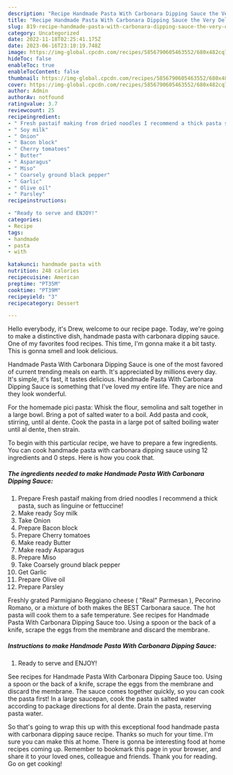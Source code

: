 ```yaml
---
description: "Recipe Handmade Pasta With Carbonara Dipping Sauce the Very Delicious}"
title: "Recipe Handmade Pasta With Carbonara Dipping Sauce the Very Delicious}"
slug: 819-recipe-handmade-pasta-with-carbonara-dipping-sauce-the-very-delicious
category: Uncategorized
date: 2022-11-18T02:25:41.175Z
date: 2023-06-16T23:10:19.748Z
image: https://img-global.cpcdn.com/recipes/5856790605463552/680x482cq70/handmade-pasta-with-carbonara-dipping-sauce-recipe-main-photo.jpg
hideToc: false
enableToc: true
enableTocContent: false
thumbnail: https://img-global.cpcdn.com/recipes/5856790605463552/680x482cq70/handmade-pasta-with-carbonara-dipping-sauce-recipe-main-photo.jpg
cover: https://img-global.cpcdn.com/recipes/5856790605463552/680x482cq70/handmade-pasta-with-carbonara-dipping-sauce-recipe-main-photo.jpg
author: Admin
authorAv: notfound
ratingvalue: 3.7
reviewcount: 25
recipeingredient:
- " Fresh pastaif making from dried noodles I recommend a thick pasta such as linguine or fettuccine"
- " Soy milk"
- " Onion"
- " Bacon block"
- " Cherry tomatoes"
- " Butter"
- " Asparagus"
- " Miso"
- " Coarsely ground black pepper"
- " Garlic"
- " Olive oil"
- " Parsley"
recipeinstructions:

- "Ready to serve and ENJOY!"
categories:
- Recipe
tags:
- handmade
- pasta
- with

katakunci: handmade pasta with 
nutrition: 248 calories
recipecuisine: American
preptime: "PT35M"
cooktime: "PT39M"
recipeyield: "3"
recipecategory: Dessert

---
```



Hello everybody, it's Drew, welcome to our recipe page. Today, we're going to make a distinctive dish, handmade pasta with carbonara dipping sauce. One of my favorites food recipes. This time, I'm gonna make it a bit tasty. This is gonna smell and look delicious.

Handmade Pasta With Carbonara Dipping Sauce is one of the most favored of current trending meals on earth. It's appreciated by millions every day. It's simple, it's fast, it tastes delicious. Handmade Pasta With Carbonara Dipping Sauce is something that I've loved my entire life. They are nice and they look wonderful.

For the homemade pici pasta: Whisk the flour, semolina and salt together in a large bowl. Bring a pot of salted water to a boil. Add pasta and cook, stirring, until al dente. Cook the pasta in a large pot of salted boiling water until al dente, then strain.


To begin with this particular recipe, we have to prepare a few ingredients. You can cook handmade pasta with carbonara dipping sauce using 12 ingredients and 0 steps. Here is how you cook that.

<!--inarticleads1-->

##### The ingredients needed to make Handmade Pasta With Carbonara Dipping Sauce:

1. Prepare  Fresh pastaif making from dried noodles I recommend a thick pasta, such as linguine or fettuccine!
1. Make ready  Soy milk
1. Take  Onion
1. Prepare  Bacon block
1. Prepare  Cherry tomatoes
1. Make ready  Butter
1. Make ready  Asparagus
1. Prepare  Miso
1. Take  Coarsely ground black pepper
1. Get  Garlic
1. Prepare  Olive oil
1. Prepare  Parsley


Freshly grated Parmigiano Reggiano cheese ( &#34;Real&#34; Parmesan ), Pecorino Romano, or a mixture of both makes the BEST Carbonara sauce. The hot pasta will cook them to a safe temperature. See recipes for Handmade Pasta With Carbonara Dipping Sauce too. Using a spoon or the back of a knife, scrape the eggs from the membrane and discard the membrane. 

<!--inarticleads2-->

##### Instructions to make Handmade Pasta With Carbonara Dipping Sauce:


1. Ready to serve and ENJOY!

See recipes for Handmade Pasta With Carbonara Dipping Sauce too. Using a spoon or the back of a knife, scrape the eggs from the membrane and discard the membrane. The sauce comes together quickly, so you can cook the pasta first! In a large saucepan, cook the pasta in salted water according to package directions for al dente. Drain the pasta, reserving pasta water. 

So that's going to wrap this up with this exceptional food handmade pasta with carbonara dipping sauce recipe. Thanks so much for your time. I'm sure you can make this at home. There is gonna be interesting food at home recipes coming up. Remember to bookmark this page in your browser, and share it to your loved ones, colleague and friends. Thank you for reading. Go on get cooking!
